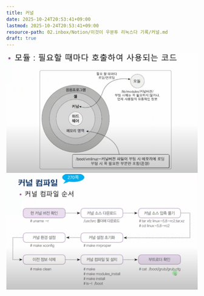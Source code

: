 ```yaml
---
title: 커널
date: 2025-10-24T20:53:41+09:00
lastmod: 2025-10-24T20:53:41+09:00
resource-path: 02.inbox/Notion/이것이 우분투 리눅스다 기록/커널.md
draft: true
---
```

![](../../../08.media/20230624071627.png)![Pasted image 20230624072136](../../../08.media/20230624072136.png)

